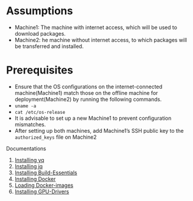 # Assumptions
- Machine1: The machine with internet access, which will be used to download packages.
- Machine2: he machine without internet access, to which packages will be transferred and installed.


# Prerequisites
- Ensure that the OS configurations on the internet-connected machine(Machine1) match those on the offline machine for deployment(Machine2) by running the following commands.
- `uname -a`
- `cat /etc/os-release`
- It is advisable to set up a new Machine1 to prevent configuration mismatches.
- After setting up both machines, add Machine1’s SSH public key to the `authorized_keys` file on Machine2


Documentations
1. [Installing yq](./installing-yq.md)
2. [Installing jq](./installing-jq.md)
3. [Installing Build-Essentials](./installing-build-essentials.md)
4. [Installing Docker](./installing-docker-packages.md)
5. [Loading Docker-images](./loading-docker-images.md)
6. [Installing GPU-Drivers](./installing-gpu-drivers.md)
